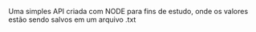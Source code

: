 Uma simples API criada com NODE para fins de estudo, onde os valores estão sendo salvos em um arquivo .txt
